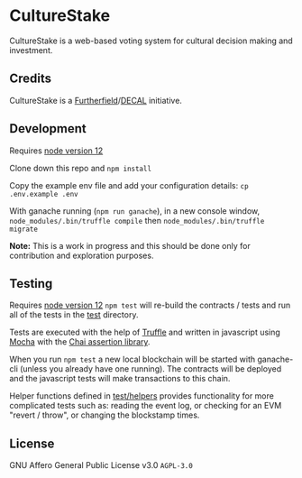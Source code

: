 # CultureStake

CultureStake is a web-based voting system for cultural decision making and investment.

## Credits

CultureStake is a [Furtherfield](https://www.furtherfield.org/)/[DECAL](http://www.decal.is/) initiative.

## Development

Requires [node version 12](https://nodejs.org/en/download/)

Clone down this repo and `npm install`

Copy the example env file and add your configuration details: `cp .env.example .env`

With ganache running (`npm run ganache`), in a new console window, `node_modules/.bin/truffle compile` then `node_modules/.bin/truffle migrate`

**Note:** This is a work in progress and this should be done only for contribution and exploration purposes.

## Testing

Requires [node version 12](https://nodejs.org/en/download/)
`npm test` will re-build the contracts / tests and run all of the tests in the [test](test) directory.

Tests are executed with the help of [Truffle](https://truffleframework.com/docs/truffle/testing/writing-tests-in-javascript) and written in javascript using [Mocha](https://mochajs.org/) with the [Chai assertion library](https://www.chaijs.com/). 

When you run `npm test` a new local blockchain will be started with ganache-cli (unless you already have one running). The contracts will be deployed and the javascript tests will make transactions to this chain.

Helper functions defined in [test/helpers](test/helpers) provides functionality for more complicated tests such as: reading the event log, or checking for an EVM "revert / throw", or changing the blockstamp times.

## License

GNU Affero General Public License v3.0 `AGPL-3.0`